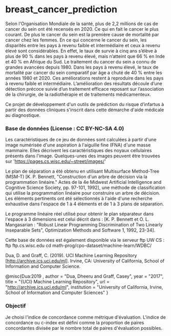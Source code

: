 # breast_cancer_prediction

Selon l'Organisation Mondiale de la santé, plus de 2,2 millions de cas de cancer du sein ont été recensés en 2020. Ce qui en fait le cancer le plus courant. De plus le cancer du sein est la première cause de mortalité par cancer chez les femmes. En ce qui concerne le cancer du sein, les disparités entre les pays à revenu faible et intermédiaire et ceux à revenu élevé sont considérables. En effet, le taux de survie à cinq ans s’élève à plus de 90 % dans les pays à revenu élevé, mais n’atteint que 66 % en Inde et 40 % en Afrique du Sud.
Le traitement du cancer du sein a connu de grandes avancées depuis 1980. Dans les pays à revenu élevé, le taux de mortalité par cancer du sein comparatif par âge a chuté de 40 % entre les années 1980 et 2020. Ces améliorations restent à reproduire dans les pays à revenu faible et intermédiaire.
L’amélioration des résultats découle d’une détection précoce suivie d’un traitement efficace reposant sur l’association de la chirurgie, de la radiothérapie et de traitements médicamenteux.

Ce projet de développement d'un outils de prédiction du risque d’infartus à partir des données cliniques s'inscrit dans cette démarche d'aide médicale au diagnostique.

### Base de données (License : CC BY-NC-SA 4.0)

Les caractéristiques de ce jeu de données sont calculées à partir d'une image numérisée d'une aspiration à l'aiguille fine (FNA) d'une masse mammaire. Elles décrivent les caractéristiques des noyaux cellulaires présents dans l'image. Quelques-unes des images peuvent être trouvées sur 'https://pages.cs.wisc.edu/~street/images/'

Le plan de séparation a été obtenu en utilisant Multisurface Method-Tree (MSM-T) [K. P. Bennett, "Construction d'un arbre de décision via la programmation linéaire." Actes de la 4e Midwest Artificial Intelligence and Cognitive Science Society, pp. 97-101, 1992], une méthode de classification qui utilise la programmation linéaire pour construire un arbre de décision. Les éléments pertinents ont été sélectionnés à l'aide d'une recherche exhaustive dans l'espace de 1 à 4 éléments et de 1 à 3 plans de séparation.

Le programme linéaire réel utilisé pour obtenir le plan séparateur dans l'espace à 3 dimensions est celui décrit dans : [K. P. Bennett et O. L. Mangasarian : "Robust Linear Programming Discrimination of Two Linearly Inseparable Sets", Optimization Methods and Software 1, 1992, 23-34].

Cette base de données est également disponible via le serveur ftp UW CS :
ftp ftp.cs.wisc.edu
cd math-prog/cpo-dataset/machine-learn/WDBC/

Dua, D. and Graff, C. (2019). UCI Machine Learning Repository [http://archive.ics.uci.edu/ml]. Irvine, CA: University of California, School of Information and Computer Science.

@misc{Dua:2019 ,
author = "Dua, Dheeru and Graff, Casey",
year = "2017",
title = "{UCI} Machine Learning Repository",
url = "http://archive.ics.uci.edu/ml",
institution = "University of California, Irvine, School of Information and Computer Sciences" }

### Objectif

Je choisi l'indice de concordance comme métrique d'évaluation. L'indice de concordance ou c-index est défini comme la proportion de paires concordantes divisée par le nombre total de paires d'évaluation possibles.
